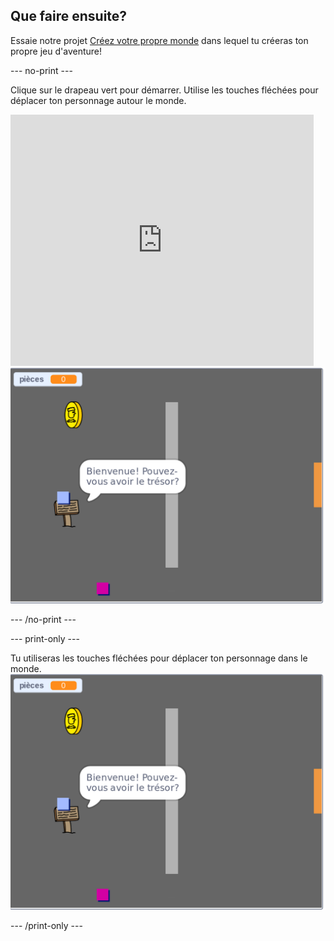 ## Que faire ensuite?

Essaie notre projet [Créez votre propre monde](https://projects.raspberrypi.org/en/projects/create-your-own-world?utm_source=pathway&utm_medium=whatnext&utm_campaign=projects) dans lequel tu créeras ton propre jeu d'aventure!

\--- no-print \---

Clique sur le drapeau vert pour démarrer. Utilise les touches fléchées pour déplacer ton personnage autour le monde.

<div class="scratch-preview">
  <iframe allowtransparency="true" width="485" height="402" src="https://scratch.mit.edu/projects/embed/258757783/?autostart=false" frameborder="0" scrolling="no"></iframe>
  <img src="images/create-showcase.png">
</div>

\--- /no-print \---

\--- print-only \---

Tu utiliseras les touches fléchées pour déplacer ton personnage dans le monde. ![showcase.png](images/create-showcase.png)

\--- /print-only \---
